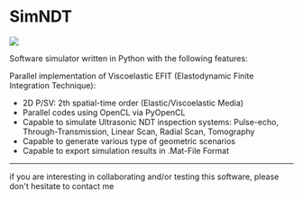 # SimNDT

![](https://github.com/mmolero/SimNDT/blob/master/resources/SimNDT.gif)


Software simulator written in Python with the following features:

Parallel implementation of Viscoelastic EFIT (Elastodynamic Finite Integration Technique): 

- 2D P/SV: 2th spatial-time order (Elastic/Viscoelastic Media)
- Parallel codes using OpenCL via PyOpenCL
- Capable to simulate Ultrasonic NDT inspection systems: Pulse-echo, Through-Transmission, Linear Scan, Radial Scan, Tomography 
- Capable to generate various type of geometric scenarios
- Capable to export simulation results in .Mat-File Format

___

if you are interesting in collaborating and/or testing this software, please don't hesitate to contact me



